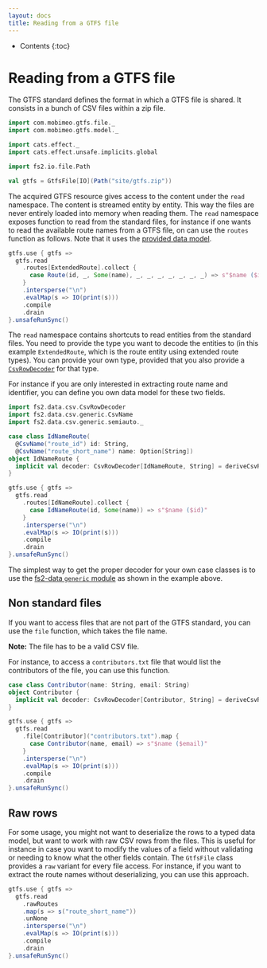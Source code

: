 ```yaml
---
layout: docs
title: Reading from a GTFS file
---
```


* Contents
{:toc}

# Reading from a GTFS file

The GTFS standard defines the format in which a GTFS file is shared. It consists in a bunch of CSV files within a zip file.

```scala mdoc
import com.mobimeo.gtfs.file._
import com.mobimeo.gtfs.model._

import cats.effect._
import cats.effect.unsafe.implicits.global

import fs2.io.file.Path

val gtfs = GtfsFile[IO](Path("site/gtfs.zip"))
```

The acquired GTFS resource gives access to the content under the `read` namespace. The content is streamed entity by entity. This way the files are never entirely loaded into memory when reading them. The `read` namespace exposes function to read from the standard files, for instance if one wants to read the available route names from a GTFS file, on can use the `routes` function as follows. Note that it uses the [provided data model][gtfs-model].

```scala mdoc
gtfs.use { gtfs =>
  gtfs.read
    .routes[ExtendedRoute].collect {
      case Route(id, _, Some(name), _, _, _, _, _, _, _) => s"$name ($id)"
    }
    .intersperse("\n")
    .evalMap(s => IO(print(s)))
    .compile
    .drain
}.unsafeRunSync()
```

The `read` namespace contains shortcuts to read entities from the standard files. You need to provide the type you want to decode the entities to (in this example `ExtendedRoute`, which is the route entity using extended route types). You can provide your own type, provided that you also provide a [`CsvRowDecoder`][csv-row-decoder] for that type.

For instance if you are only interested in extracting route name and identifier, you can define you own data model for these two fields.

```scala mdoc
import fs2.data.csv.CsvRowDecoder
import fs2.data.csv.generic.CsvName
import fs2.data.csv.generic.semiauto._

case class IdNameRoute(
  @CsvName("route_id") id: String,
  @CsvName("route_short_name") name: Option[String])
object IdNameRoute {
  implicit val decoder: CsvRowDecoder[IdNameRoute, String] = deriveCsvRowDecoder
}

gtfs.use { gtfs =>
  gtfs.read
    .routes[IdNameRoute].collect {
      case IdNameRoute(id, Some(name)) => s"$name ($id)"
    }
    .intersperse("\n")
    .evalMap(s => IO(print(s)))
    .compile
    .drain
}.unsafeRunSync()
```

The simplest way to get the proper decoder for your own case classes is to use the [fs2-data `generic` module][fs2-data-generic] as shown in the example above.

## Non standard files

If you want to access files that are not part of the GTFS standard, you can use the `file` function, which takes the file name.

**Note:** The file has to be a valid CSV file.

For instance, to access a `contributors.txt` file that would list the contributors of the file, you can use this function.

```scala mdoc
case class Contributor(name: String, email: String)
object Contributor {
  implicit val decoder: CsvRowDecoder[Contributor, String] = deriveCsvRowDecoder
}

gtfs.use { gtfs =>
  gtfs.read
    .file[Contributor]("contributors.txt").map {
      case Contributor(name, email) => s"$name ($email)"
    }
    .intersperse("\n")
    .evalMap(s => IO(print(s)))
    .compile
    .drain
}.unsafeRunSync()
```

## Raw rows

For some usage, you might not want to deserialize the rows to a typed data model, but want to work with raw CSV rows from the files. This is useful for instance in case you want to modify the values of a field without validating or needing to know what the other fields contain.
The `GtfsFile` class provides a `raw` variant for every file access. For instance, if you want to extract the route names without deserializing, you can use this approach.

```scala mdoc"
gtfs.use { gtfs =>
  gtfs.read
    .rawRoutes
    .map(s => s("route_short_name"))
    .unNone
    .intersperse("\n")
    .evalMap(s => IO(print(s)))
    .compile
    .drain
}.unsafeRunSync()
```

[gtfs-model]: ../../model/
[csv-row-decoder]: https://fs2-data.gnieh.org/documentation/csv/#csvrowdecoder--csvrowencoder
[fs2-data-generic]: https://fs2-data.gnieh.org/documentation/csv/generic/
